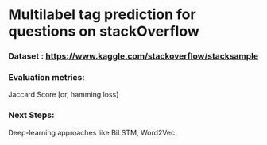 # Multilabel tag prediction for questions on stackOverflow
### Dataset : https://www.kaggle.com/stackoverflow/stacksample
### Evaluation metrics: 
Jaccard Score [or, hamming loss]
### Next Steps: 
Deep-learning approaches like BiLSTM, Word2Vec
